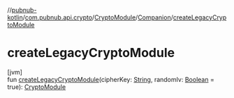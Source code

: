 //[pubnub-kotlin](../../../../index.md)/[com.pubnub.api.crypto](../../index.md)/[CryptoModule](../index.md)/[Companion](index.md)/[createLegacyCryptoModule](create-legacy-crypto-module.md)

# createLegacyCryptoModule

[jvm]\
fun [createLegacyCryptoModule](create-legacy-crypto-module.md)(cipherKey: [String](https://kotlinlang.org/api/latest/jvm/stdlib/kotlin/-string/index.html), randomIv: [Boolean](https://kotlinlang.org/api/latest/jvm/stdlib/kotlin/-boolean/index.html) = true): [CryptoModule](../index.md)
